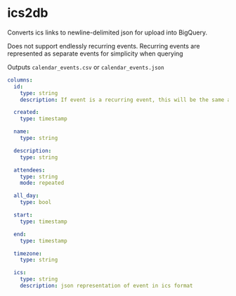 # ics2db

Converts ics links to newline-delimited json for upload into BigQuery.

Does not support endlessly recurring events.
Recurring events are represented as separate events for simplicity when querying

Outputs `calendar_events.csv` or `calendar_events.json`

```yaml
columns:
  id:
    type: string
    description: If event is a recurring event, this will be the same across all events.

  created:
    type: timestamp

  name:
    type: string

  description:
    type: string

  attendees:
    type: string
    mode: repeated

  all_day:
    type: bool

  start:
    type: timestamp

  end:
    type: timestamp

  timezone:
    type: string

  ics:
    type: string
    description: json representation of event in ics format
```
